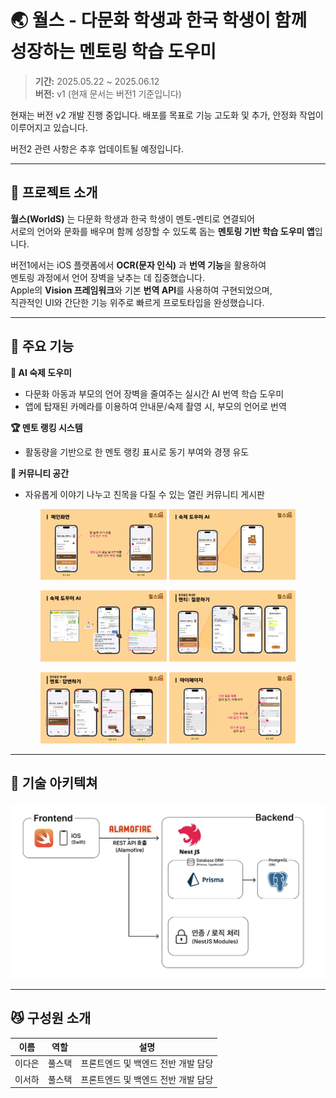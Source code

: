 # 🌏 월스 - 다문화 학생과 한국 학생이 함께 성장하는 멘토링 학습 도우미

> **기간:** 2025.05.22 ~ 2025.06.12  
> **버전:** v1 (현재 문서는 버전1 기준입니다)

현재는 버전 v2 개발 진행 중입니다.
배포를 목표로 기능 고도화 및 추가, 안정화 작업이 이루어지고 있습니다.

버전2 관련 사항은 추후 업데이트될 예정입니다.

---

## 📝 프로젝트 소개
 **월스(WorldS)** 는 다문화 학생과 한국 학생이 멘토-멘티로 연결되어  
서로의 언어와 문화를 배우며 함께 성장할 수 있도록 돕는 **멘토링 기반 학습 도우미 앱**입니다.

 버전1에서는 iOS 플랫폼에서 **OCR(문자 인식)** 과 **번역 기능**을 활용하여  
멘토링 과정에서 언어 장벽을 낮추는 데 집중했습니다.  
Apple의 **Vision 프레임워크**와 기본 **번역 API**를 사용하여 구현되었으며,  
직관적인 UI와 간단한 기능 위주로 빠르게 프로토타입을 완성했습니다.

---

## 📱 주요 기능

**📘 AI 숙제 도우미**  
  - 다문화 아동과 부모의 언어 장벽을 줄여주는 실시간 AI 번역 학습 도우미
  - 앱에 탑재된 카메라를 이용하여 안내문/숙제 촬영 시, 부모의 언어로 번역

**🏆 멘토 랭킹 시스템**  
  - 활동량을 기반으로 한 멘토 랭킹 표시로 동기 부여와 경쟁 유도

**💬 커뮤니티 공간**  
  - 자유롭게 이야기 나누고 친목을 다질 수 있는 열린 커뮤니티 게시판

 <p align="center">
  <img src="./assets/7.png" width="40%" />
  <img src="./assets/8.png" width="40%" />
</p>
<p align="center">
  <img src="./assets/9.png" width="40%" />
  <img src="./assets/10.png" width="40%" />
</p>
<p align="center">
  <img src="./assets/11.png" width="40%" />
  <img src="./assets/12.png" width="40%" />
</p>
    
---

## 🚧 기술 아키텍쳐
![기술 아키텍쳐](assets/archi.png)

---

## 😼 구성원 소개  
| 이름   | 역할     | 설명             |
|--------|----------|------------------|
| 이다은 | 풀스택   | 프론트엔드 및 백엔드 전반 개발 담당 |
| 이서하 | 풀스택   | 프론트엔드 및 백엔드 전반 개발 담당 |
